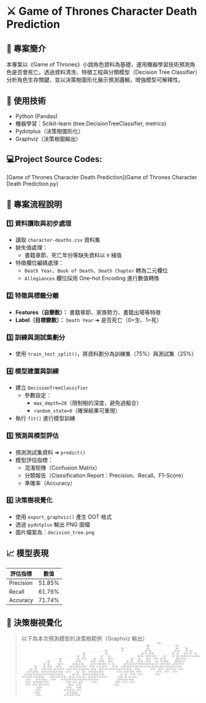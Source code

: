 # ⚔️ Game of Thrones Character Death Prediction

## 📌 專案簡介
本專案以《Game of Thrones》小說角色資料為基礎，運用機器學習技術預測角色是否會死亡。透過資料清洗、特徵工程與分類模型（Decision Tree Classifier）分析角色生存關鍵，並以決策樹圖形化展示預測邏輯，增強模型可解釋性。

## 🔧 使用技術
- Python (Pandas)
- 機器學習：Scikit-learn (tree.DecisionTreeClassifier, metrics)
- Pydotplus（決策樹圖形化）
- Graphviz（決策樹圖輸出）

## 💻Project Source Codes:
[Game of Thrones Character Death Prediction](Game of Thrones Character Death Prediction.py)

## 🚀 專案流程說明

### 1️⃣ 資料讀取與初步處理
- 讀取 `character-deaths.csv` 資料集  
- 缺失值處理：
  - 書籍章節、死亡年份等缺失資料以 `0` 補值  
- 特徵欄位編碼處理：
  - `Death Year`、`Book of Death`、`Death Chapter` 轉為二元欄位  
  - `Allegiances` 欄位採用 One-hot Encoding 進行數值轉換
    
### 2️⃣ 特徵與標籤分離
- **Features（自變數）：** 書籍章節、家族勢力、書籍出場等特徵  
- **Label（目標變數）：** `Death Year` ➜ 是否死亡（0=生、1=死）

### 3️⃣ 訓練與測試集劃分
- 使用 `train_test_split()`，將資料劃分為訓練集（75%）與測試集（25%）

### 4️⃣ 模型建置與訓練
- 建立 `DecisionTreeClassifier`  
  - 參數設定：
    - `max_depth=20`（限制樹的深度，避免過擬合）
    - `random_state=0`（確保結果可重現）
- 執行 `fit()` 進行模型訓練

### 5️⃣ 預測與模型評估
- 預測測試集資料 ➜ `predict()`  
- 模型評估指標：
  - 混淆矩陣（Confusion Matrix）
  - 分類報告（Classification Report：Precision、Recall、F1-Score）
  - 準確率（Accuracy）

### 6️⃣ 決策樹視覺化
- 使用 `export_graphviz()` 產生 DOT 格式  
- 透過 `pydotplus` 輸出 PNG 圖檔  
- 圖片檔案為：`decision_tree.png`

## 📈 模型表現
| 評估指標        | 數值                 |
|----------------|----------------------|
| Precision      | 51.85%  
| Recall         | 61.76%  
| Accuracy       | 71.74%  

## 🌳 決策樹視覺化
> 以下為本次預測模型的決策樹範例（Graphviz 輸出）
![Decision Tree](decision_tree.png)
